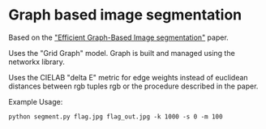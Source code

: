 # Graph  based image segmentation
Based on the ["Efficient Graph-Based Image segmentation"](http://fcv2011.ulsan.ac.kr/files/announcement/413/IJCV(2004)%20Efficient%20Graph-Based%20Image%20Segmentation.pdf) paper.

Uses the "Grid Graph" model. Graph is built and managed using the networkx library. 

Uses the CIELAB "delta E" metric for edge weights instead of euclidean distances between rgb tuples rgb or the procedure described in the paper.

Example Usage:
```
python segment.py flag.jpg flag_out.jpg -k 1000 -s 0 -m 100
```